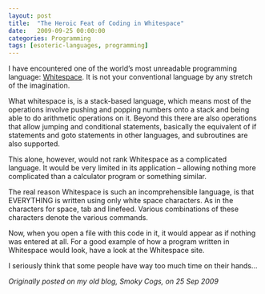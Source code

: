 ```yaml
---
layout: post
title:  "The Heroic Feat of Coding in Whitespace"
date:   2009-09-25 00:00:00
categories: Programming
tags: [esoteric-languages, programming]
---
```


I have encountered one of the world’s most unreadable programming language: [Whitespace](https://en.wikipedia.org/wiki/Whitespace_%28programming_language%29). It is not your conventional language by any stretch of the imagination.

What whitespace is, is a stack-based language, which means most of the operations involve pushing and popping numbers onto a stack and being able to do arithmetic operations on it. Beyond this there are also operations that allow jumping and conditional statements, basically the equivalent of if statements and goto statements in other languages, and subroutines are also supported.

This alone, however, would not rank Whitespace as a complicated language. It would be very limited in its application – allowing nothing more complicated than a calculator program or something similar.

The real reason Whitespace is such an incomprehensible language, is that EVERYTHING is written using only white space characters. As in the characters for space, tab and linefeed. Various combinations of these characters denote the various commands.

Now, when you open a file with this code in it, it would appear as if nothing was entered at all. For a good example of how a program written in Whitespace would look, have a look at the Whitespace site.

I seriously think that some people have way too much time on their hands…

_Originally posted on my old blog, Smoky Cogs, on 25 Sep 2009_
